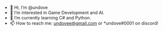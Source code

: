 - 👋 Hi, I’m @undove
- 👀 I’m interested in Game Development and AI.
- 🌱 I’m currently learning C# and Python.
- 📫 How to reach me: undovee@gmail.com or *undove#0001 on discord!
